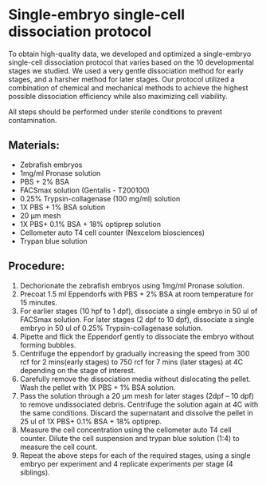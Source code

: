 # Single-embryo single-cell dissociation protocol

To obtain high-quality data, we developed and optimized a single-embryo single-cell dissociation protocol that varies based on the 10 developmental stages we studied. We used a very gentle dissociation method for early stages, and a harsher method for later stages. Our protocol utilized a combination of chemical and mechanical methods to achieve the highest possible dissociation efficiency while also maximizing cell viability.

All steps should be performed under sterile conditions to prevent contamination.

## Materials:

- Zebrafish embryos
- 1mg/ml Pronase solution
- PBS + 2% BSA
- FACSmax solution (Gentalis - T200100)
- 0.25% Trypsin-collagenase (100 mg/ml) solution
- 1X PBS + 1% BSA solution
- 20 μm mesh
- 1X PBS+ 0.1% BSA + 18% optiprep solution
- Cellometer auto T4 cell counter (Nexcelom biosciences)
- Trypan blue solution

## Procedure:

1. Dechorionate the zebrafish embryos using 1mg/ml Pronase solution.
2. Precoat 1.5 ml Eppendorfs with PBS + 2% BSA at room temperature for 15 minutes.
3. For earlier stages (10 hpf to 1 dpf), dissociate a single embryo in 50 ul of FACSmax solution. For later stages (2 dpf to 10 dpf), dissociate a single embryo in 50 ul of 0.25% Trypsin-collagenase solution.
4. Pipette and flick the Eppendorf gently to dissociate the embryo without forming bubbles. 
5. Centrifuge the eppendorf by gradually increasing the speed from 300 rcf for 2 mins(early stages) to 750 rcf for 7 mins (later stages) at 4C depending on the stage of interest.
6. Carefully remove the dissociation media without dislocating the pellet. Wash the pellet with 1X PBS + 1% BSA solution.
7. Pass the solution through a 20 μm mesh for later stages (2dpf – 10 dpf) to remove undissociated debris. Centrifuge the solution again at 4C with the same conditions. Discard the supernatant and dissolve the pellet in 25 ul of 1X PBS+ 0.1% BSA + 18% optiprep.
8. Measure the cell concentration using the cellometer auto T4 cell counter. Dilute the cell suspension and trypan blue solution (1:4) to measure the cell count.
9. Repeat the above steps for each of the required stages, using a single embryo per experiment and 4 replicate experiments per stage (4 siblings).
